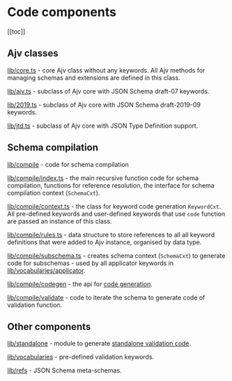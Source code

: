 # Code components

[[toc]]

## Ajv classes

[lib/core.ts](../lib/core.ts) - core Ajv class without any keywords. All Ajv methods for managing schemas and extensions are defined in this class.

[lib/ajv.ts](../lib/ajv.ts) - subclass of Ajv core with JSON Schema draft-07 keywords.

[lib/2019.ts](../lib/2019.ts) - subclass of Ajv core with JSON Schema draft-2019-09 keywords.

[lib/jtd.ts](../lib/jtd.ts) - subclass of Ajv core with JSON Type Definition support.

## Schema compilation

[lib/compile](../lib/compile) - code for schema compilation

[lib/compile/index.ts](../lib/compile/index.ts) - the main recursive function code for schema compilation, functions for reference resolution, the interface for schema compilation context (`SchemaCxt`).

[lib/compile/context.ts](../lib/compile/context.ts) - the class for keyword code generation `KeywordCxt`. All pre-defined keywords and user-defined keywords that use `code` function are passed an instance of this class.

[lib/compile/rules.ts](../lib/compile/rules.ts) - data structure to store references to all all keyword definitions that were added to Ajv instance, organised by data type.

[lib/compile/subschema.ts](../lib/compile/subschema.ts) - creates schema context (`SchemaCxt`) to generate code for subschemas - used by all applicator keywords in [lib/vocabularies/applicator](../lib/vocabularies/applicator).

[lib/compile/codegen](../lib/compile/codegen) - the api for [code generation](./codegen.md).

[lib/compile/validate](../lib/compile/validate) - code to iterate the schema to generate code of validation function.

## Other components

[lib/standalone](../lib/standalone) - module to generate [standalone validation code](./standalone.md).

[lib/vocabularies](../lib/vocabularies) - pre-defined validation keywords.

[lib/refs](../lib/refs) - JSON Schema meta-schemas.
